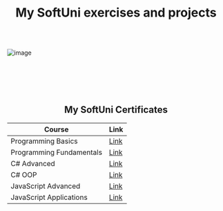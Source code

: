 <h1 align="center">My SoftUni exercises and projects </h1>
<br></br>

![image](https://bulgaria.wordcamp.org/2020/files/2020/09/Softuni_logo_trasparent.png)
  
<br></br>
<br></br>
<article> 
<h2 align="center">My SoftUni Certificates</h2>
</article>

<table class="tg" align="center">
<thead>
  <tr>
    <th align="center">Course</th>
    <th>Link</th>
  </tr>
</thead>
<tbody>
  <tr>
    <td>Programming Basics</td>
    <td><a target="_blank" href="https://softuni.bg/certificates/details/107562/0873021c">Link</a></td>
  </tr>
  <tr>
    <td>Programming Fundamentals</td>
    <td><a href="https://softuni.bg/certificates/details/96296/73faf4fd">Link</a></td>
  </tr>
  <tr>
    <td>C# Advanced</td>
    <td><a href="https://softuni.bg/certificates/details/98089/ec575c54">Link</a></td>
  </tr>
  <tr>
    <td>C# OOP</td>
    <td><a href="https://softuni.bg/certificates/details/104223/80fa66e2">Link</a></td>
  </tr>
  <tr>
    <td>JavaScript Advanced</td>
    <td><a href="https://softuni.bg/certificates/details/108137/01ff68d4">Link</a></td>
  </tr>
  <tr>
    <td>JavaScript Applications</td>
    <td><a href="https://softuni.bg/certificates/details/110248/36d9fe72">Link</a></td>
  </tr>
</tbody>
</table>

